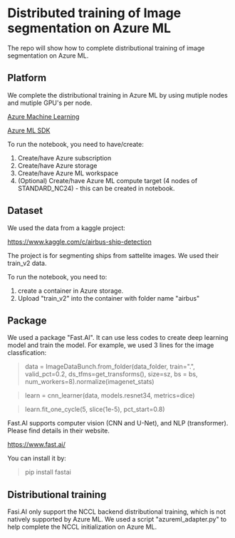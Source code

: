 # Distributed training of Image segmentation on Azure ML

The repo will show how to complete distributional training of image segmentation on Azure ML.

## Platform

We complete the distributional training in Azure ML by using mutiple nodes and mutiple GPU's per node.

[Azure Machine Learning](https://azure.microsoft.com/en-us/services/machine-learning/)

[Azure ML SDK](https://docs.microsoft.com/en-us/python/api/overview/azure/ml/?view=azure-ml-py)

To run the notebook, you need to have/create:
1. Create/have Azure subscription
2. Create/have Azure storage
3. Create/have Azure ML workspace
4. (Optional) Create/have Azure ML compute target (4 nodes of STANDARD_NC24) - this can be created in notebook.

## Dataset

We used the data from a kaggle project:

https://www.kaggle.com/c/airbus-ship-detection

The project is for segmenting ships from sattelite images. We used their train_v2 data.

To run the notebook, you need to:
1. create a container in Azure storage.
2. Upload "train_v2" into the container with folder name "airbus"

## Package
We used a package "Fast.AI". It can use less codes to create deep learning model and train the model. For example, we used 3 lines for the image classfication:

>data = ImageDataBunch.from_folder(data_folder, train=".", valid_pct=0.2, ds_tfms=get_transforms(), size=sz, bs = bs, num_workers=8).normalize(imagenet_stats)

>learn = cnn_learner(data, models.resnet34, metrics=dice)

>learn.fit_one_cycle(5, slice(1e-5), pct_start=0.8)

Fast.AI supports computer vision (CNN and U-Net), and NLP (transformer). Please find details in their website.

https://www.fast.ai/

You can install it by:

>pip install fastai

## Distributional training

Fasi.AI only support the NCCL backend distributional training, which is not natively supported by Azure ML. We used a script "azureml_adapter.py" to help complete the NCCL initialization on Azure ML.

